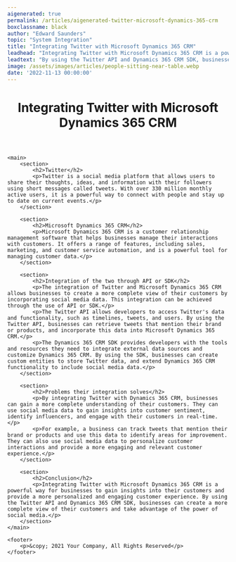 ```yaml
---
aigenerated: true
permalink: /articles/aigenerated-twitter-microsoft-dynamics-365-crm
boxclassname: black
author: "Edward Saunders"
topic: "System Integration"
title: "Integrating Twitter with Microsoft Dynamics 365 CRM"
leadhead: "Integrating Twitter with Microsoft Dynamics 365 CRM is a powerful way for businesses to gain insights into their customers and provide a more personalized and engaging customer experience"
leadtext: "By using the Twitter API and Dynamics 365 CRM SDK, businesses can create a more complete view of their customers and take advantage of the power of social media."
image: /assets/images/articles/people-sitting-near-table.webp
date: '2022-11-13 00:00:00'
---
```

<div class="arttext">	<header>
		<h1>Integrating Twitter with Microsoft Dynamics 365 CRM</h1>
	</header>

	<main>
		<section>
			<h2>Twitter</h2>
			<p>Twitter is a social media platform that allows users to share their thoughts, ideas, and information with their followers using short messages called tweets. With over 330 million monthly active users, it is a powerful way to connect with people and stay up to date on current events.</p>
		</section>

		<section>
			<h2>Microsoft Dynamics 365 CRM</h2>
			<p>Microsoft Dynamics 365 CRM is a customer relationship management software that helps businesses manage their interactions with customers. It offers a range of features, including sales, marketing, and customer service automation, and is a powerful tool for managing customer data.</p>
		</section>

		<section>
			<h2>Integration of the two through API or SDK</h2>
			<p>The integration of Twitter and Microsoft Dynamics 365 CRM allows businesses to create a more complete view of their customers by incorporating social media data. This integration can be achieved through the use of API or SDK.</p>
			<p>The Twitter API allows developers to access Twitter's data and functionality, such as timelines, tweets, and users. By using the Twitter API, businesses can retrieve tweets that mention their brand or products, and incorporate this data into Microsoft Dynamics 365 CRM.</p>
			<p>The Dynamics 365 CRM SDK provides developers with the tools and resources they need to integrate external data sources and customize Dynamics 365 CRM. By using the SDK, businesses can create custom entities to store Twitter data, and extend Dynamics 365 CRM functionality to include social media data.</p>
		</section>

		<section>
			<h2>Problems their integration solves</h2>
			<p>By integrating Twitter with Dynamics 365 CRM, businesses can gain a more complete understanding of their customers. They can use social media data to gain insights into customer sentiment, identify influencers, and engage with their customers in real-time.</p>
			<p>For example, a business can track tweets that mention their brand or products and use this data to identify areas for improvement. They can also use social media data to personalize customer interactions and provide a more engaging and relevant customer experience.</p>
		</section>

		<section>
			<h2>Conclusion</h2>
			<p>Integrating Twitter with Microsoft Dynamics 365 CRM is a powerful way for businesses to gain insights into their customers and provide a more personalized and engaging customer experience. By using the Twitter API and Dynamics 365 CRM SDK, businesses can create a more complete view of their customers and take advantage of the power of social media.</p>
		</section>
	</main>

	<footer>
		<p>&copy; 2021 Your Company, All Rights Reserved</p>
	</footer>
</div>